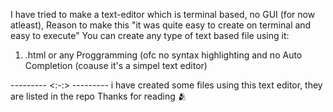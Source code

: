 I have tried to make a text-editor which is terminal based, no GUI (for now atleast),
Reason to make this "it was quite easy to create on terminal and easy to execute"
You can create any type of text based file using it:
  1. .html or any Proggramming (ofc no syntax highlighting and no Auto Completion (coause it's a simpel text editor)

--------- <:-:> ---------
i have created some files using this text editor, they are listed in the repo
Thanks for reading 🫂
